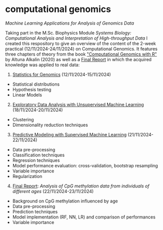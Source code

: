 # computational genomics
*Machine Learning Applications for Analysis of Genomics Data*

Taking part in the M.Sc. Biophysics Module *Systems Biology: Computational Analysis and Interpretation of High-throughput Data* I created this respository to give an overview of the content of the 2-week practical (12/11/2024-24/11/2024) on Computational Genomics. It features three chapters of theory from the book ["Computational Genomics with R"](https://compgenomr.github.io/book/) by Altuna Alkalin (2020) as well as a [Final Report](https://github.com/olxssa/Computational_Genomics/blob/main/Final_Report.ipynb) in which the acquired knowledge was applied to real data:

1. [Statistics for Genomics](https://github.com/olxssa/Computational_Genomics/blob/main/Module1_Statistics_for_genomics.ipynb) (12/11/2024-15/11/2024)
* Statistical distributions
* Hypothesis testing
* Linear Models

2. [Exploratory Data Analysis with Unsupervised Machine Learning](https://github.com/olxssa/Computational_Genomics/blob/main/Module2_Unsupervised_Learning.ipynb) (18/11/2024-20/11/2024)
* Clustering
* Dimensionality reduction techniques
   
3. [Predictive Modeling with Supervised Machine Learning](https://github.com/olxssa/Computational_Genomics/blob/main/Module3_Supervised_Learning.ipynb) (21/11/2024-22/11/2024)
* Data pre-processing
* Classification techniques
* Regression techniques
* Model performance evaluation: cross-validation, bootstrap resampling
* Variable importance
* Regularization

4. [Final Report](https://github.com/olxssa/Computational_Genomics/blob/main/Final_Report.ipynb): *Analysis of CpG methylation data from individuals of different ages* (22/11/2024-23/11/2024)
* Background on CpG methylation influenced by age
* Data pre-processing
* Prediction techniques
* Model implementation (RF, NN, LR) and comparison of performances
* Variable importance
